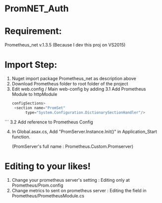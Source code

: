 # PromNET_Auth

# Requirement:
Prometheus_net v.1.3.5 (Because I dev this proj on VS2015)

# Import Step:
1. Nuget import package Prometheus_net as description above
2. Download Prometheus folder to root folder of the project 
3. Edit web.config / Main web-config by adding
   3.1 Add Prometheus Module to httpModule
   ```javascript
   configSections>
    <section name="PromSet"
         type="System.Configuration.DictionarySectionHandler"/>
  </configSections>
  <PromSet configSource ="Prometheus\Prom.config" />
   ```
   3.2 Add reference to Prometheus Config
   
4. In Global.asax.cs, Add "PromServer.Instance.Init()" in Application_Start function.
   
   (PromServer's full name : Prometheus.Custom.Promserver)

# Editing to your likes!
1. Change your prometheus server's setting : Editing only at Prometheus/Prom.config
2. Change metrics to sent on prometheus server : Editing the field in Prometheus/PrometheusModule.cs
   

